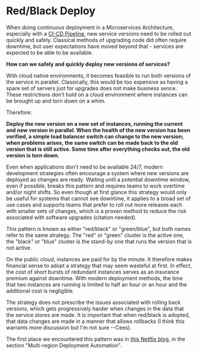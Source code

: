 Red/Black Deploy
===

When doing continuous deployment in a Microservices Architecture, especially with a [CI-CD Pipeline](CD-Pipeline.md), new service versions need to be rolled out quickly and safely. Classical methods of upgrading code did often require downtime, but user expectations have moved beyond that - services are expected to be able to be available.

**How can we safely and quickly deploy new versions of services?**

With cloud native environments, it becomes feasible to run both versions of the service in parallel. Classically, this would be too expensive as having a spare set of servers just for upgrades does not make business sence. These restrictions don't hold on a cloud environment where instances can be brought up and torn down on a whim.

Therefore:

**Deploy the new version on a new set of instances, running the current and new version in parallel. When the health of the new version has been verified, a simple load balancer switch can change to the new version; when problems arises, the same switch can be made back to the old version that is still active. Some time after everything checks out, the old version is torn down.**

Even when applications don't need to be available 24/7, modern development strategies often encourage a system where new versions are deployed as changes are ready. Waiting until a potential downtime window, even if possible, breaks this pattern and requires teams to work overtime and/or night shifts. So even though at first glance this strategy would only be useful for systems that cannot see downtime, it applies to a broad set of use cases and supports teams that prefer to roll out more releases each with smaller sets of changes, which is a proven method to reduce the risk associated
with software upgrades (citation needed).

This pattern is known as either "red/black" or "green/blue", but both names refer to the same strategy. The "red" or "green" cluster is the active one, the "black" or "blue" cluster is the stand-by one that runs the version that is not active.

On the public cloud, instances are paid for by the minute. It therefore makes financial sense to adopt a strategy that may seem wasteful at first. In effect, the cost of short bursts of redundant instances serves as an insurance premium against downtime. With modern deployment methods, the time that two instances are running is limited to half an hour or an hour and the additional cost is negligible.

The strategy does not prescribe the issues associated with rolling back versions, which gets progressively harder when changes in the data that the service stores are made. It is important that when red/black is adopted, that data changes are made in a manner that allows rollbacks (I think this warrants more discussion but I'm not sure --Cees).

The first place we encountered this pattern was in [this Netflix blog](http://techblog.netflix.com/2013/08/deploying-netflix-api.html), in the section "Multi-region Deployment Automation".
